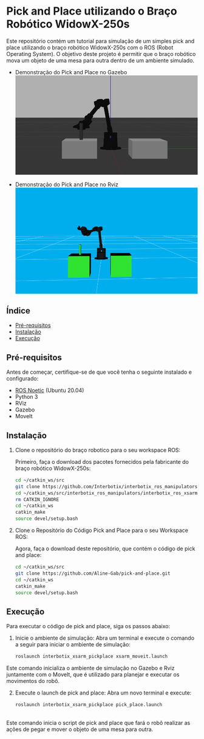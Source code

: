 # Pick and Place utilizando o Braço Robótico WidowX-250s

Este repositório contém um tutorial para simulação de um simples pick and place utilizando o braço robótico WidowX-250s com o ROS (Robot Operating System). O objetivo deste projeto é permitir que o braço robótico mova um objeto de uma mesa para outra dentro de um ambiente simulado. 

- Demonstração do Pick and Place no Gazebo
![Demonstração do Pick and Place](interbotix_xsarm_pickplace/images/pick.gif)

- Demonstração do Pick and Place no Rviz
![Demonstração do Pick and Place](interbotix_xsarm_pickplace/images/rviz.gif)

## Índice
- [Pré-requisitos](#pré-requisitos)
- [Instalação](#instalação)
- [Execução](#execução)


## Pré-requisitos

Antes de começar, certifique-se de que você tenha o seguinte instalado e configurado:

- [ROS Noetic](http://wiki.ros.org/noetic/Installation/Ubuntu) (Ubuntu 20.04)
- Python 3
- RViz
- Gazebo
- MoveIt

## Instalação

1. Clone o repositório do braço robotico para o seu workspace ROS:

   Primeiro, faça o download dos pacotes fornecidos pela fabricante do braço robótico WidowX-250s:
   ```bash
   cd ~/catkin_ws/src
   git clone https://github.com/Interbotix/interbotix_ros_manipulators.git
   cd ~/catkin_ws/src/interbotix_ros_manipulators/interbotix_ros_xsarms/
   rm CATKIN_IGNORE 
   cd ~/catkin_ws
   catkin_make
   source devel/setup.bash 
   
   
2. Clone o Repositório do Código Pick and Place para o seu Workspace ROS:

   Agora, faça o download deste repositório, que contém o código de pick and place:
   ```bash
   cd ~/catkin_ws/src
   git clone https://github.com/Aline-Gab/pick-and-place.git
   cd ~/catkin_ws
   catkin_make
   source devel/setup.bash

## Execução
Para executar o código de pick and place, siga os passos abaixo:

1. Inicie o ambiente de simulação:
   Abra um terminal e execute o comando a seguir para iniciar o ambiente de simulação:
   ```bash
   roslaunch interbotix_xsarm_pickplace xsarm_moveit.launch 

Este comando inicializa o ambiente de simulação no Gazebo e Rviz juntamente com o MoveIt, que é utilizado para planejar e executar os movimentos do robô.
   
2. Execute o launch de pick and place:
   Abra um novo terminal e execute:
   ```bash
   roslaunch interbotix_xsarm_pickplace pick_place.launch 
     
 Este comando inicia o script de pick and place que fará o robô realizar as ações de pegar e mover o objeto de uma mesa para outra.


     

